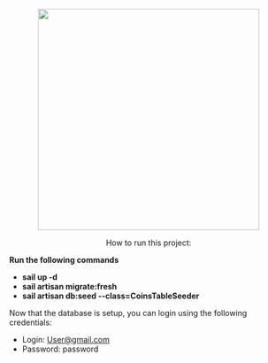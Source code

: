 <p align="center"><a href="https://laravel.com" target="_blank"><img src="https://raw.githubusercontent.com/laravel/art/master/logo-lockup/5%20SVG/2%20CMYK/1%20Full%20Color/laravel-logolockup-cmyk-red.svg" width="400"></a></p>

<p align="center">
How to run this project:
</p>

**Run the following commands**
- **sail up -d**
- **sail artisan migrate:fresh**
- **sail artisan db:seed --class=CoinsTableSeeder**

Now that the database is setup, 
you can login using the following credentials:
- Login: User@gmail.com
- Password: password
